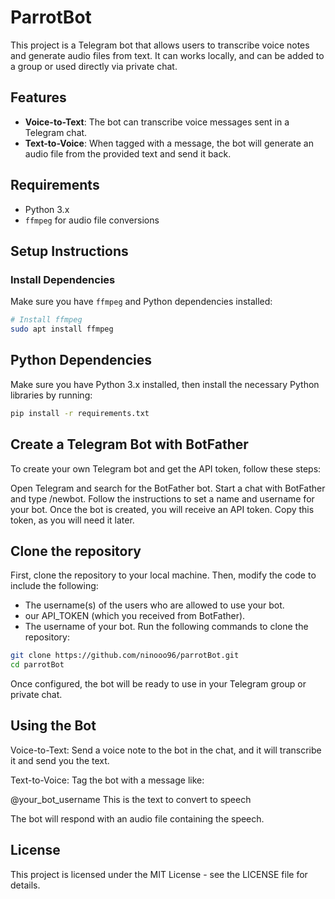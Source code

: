 # ParrotBot
This project is a Telegram bot that allows users to transcribe voice notes and generate audio files from text. It can works locally, and can be added to a group or used directly via private chat.

## Features

- **Voice-to-Text**: The bot can transcribe voice messages sent in a Telegram chat.
- **Text-to-Voice**: When tagged with a message, the bot will generate an audio file from the provided text and send it back.

## Requirements

- Python 3.x
- `ffmpeg` for audio file conversions

## Setup Instructions

### Install Dependencies

Make sure you have `ffmpeg` and Python dependencies installed:

```bash
# Install ffmpeg
sudo apt install ffmpeg
```

## Python Dependencies
Make sure you have Python 3.x installed, then install the necessary Python libraries by running:
```bash
pip install -r requirements.txt
```

## Create a Telegram Bot with BotFather
To create your own Telegram bot and get the API token, follow these steps:

Open Telegram and search for the BotFather bot.
Start a chat with BotFather and type /newbot.
Follow the instructions to set a name and username for your bot.
Once the bot is created, you will receive an API token. Copy this token, as you will need it later.

## Clone the repository
First, clone the repository to your local machine. Then, modify the code to include the following:

- The username(s) of the users who are allowed to use your bot.
- our API_TOKEN (which you received from BotFather).
- The username of your bot.
Run the following commands to clone the repository:
```bash
git clone https://github.com/ninooo96/parrotBot.git
cd parrotBot
```
Once configured, the bot will be ready to use in your Telegram group or private chat.

## Using the Bot
Voice-to-Text: Send a voice note to the bot in the chat, and it will transcribe it and send you the text.

Text-to-Voice: Tag the bot with a message like:

@your_bot_username This is the text to convert to speech

The bot will respond with an audio file containing the speech.

## License
This project is licensed under the MIT License - see the LICENSE file for details.
